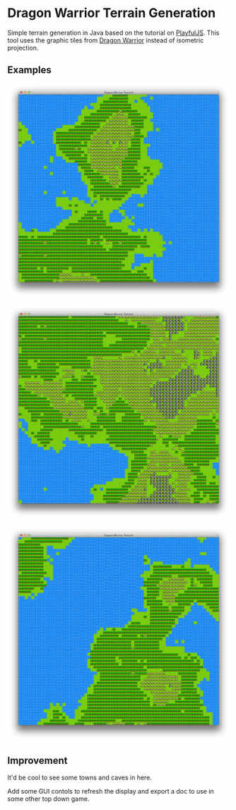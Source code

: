 # Dragon Warrior Terrain Generation

Simple terrain generation in Java based on the tutorial on [PlayfulJS](http://www.playfuljs.com/realistic-terrain-in-130-lines/). This tool uses the graphic tiles from [Dragon Warrior](https://www.youtube.com/watch?v=jmzHrNVelL0) instead of isometric projection.

## Examples

![Terrain One](https://github.com/tiltedlistener/DragonWarriorTerrainGenerator/blob/master/examples/land.png)

![Terrain Two](https://github.com/tiltedlistener/DragonWarriorTerrainGenerator/blob/master/examples/still-land.png)

![Terrain Two](https://github.com/tiltedlistener/DragonWarriorTerrainGenerator/blob/master/examples/more-land.png)


## Improvement

It'd be cool to see some towns and caves in here. 

Add some GUI contols to refresh the display and export a doc to use in some other top down game. 
